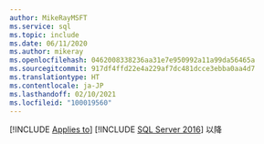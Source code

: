 ```yaml
---
author: MikeRayMSFT
ms.service: sql
ms.topic: include
ms.date: 06/11/2020
ms.author: mikeray
ms.openlocfilehash: 0462008338236aa31e7e950992a11a99da56465a
ms.sourcegitcommit: 917df4ffd22e4a229af7dc481dcce3ebba0aa4d7
ms.translationtype: HT
ms.contentlocale: ja-JP
ms.lasthandoff: 02/10/2021
ms.locfileid: "100019560"
---
```

[!INCLUDE [Applies to](../../includes/applies-md.md)] [!INCLUDE [SQL Server 2016](_ss2016.md)] 以降 